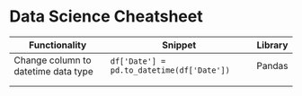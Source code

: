 # Data Science Cheatsheet



| Functionality                       | Snippet                                   | Library |
| ----------------------------------- | ----------------------------------------- | ------- |
| Change column to datetime data type | `df['Date'] = pd.to_datetime(df['Date'])` | Pandas  |
|                                     |                                           |         |
|                                     |                                           |         |
